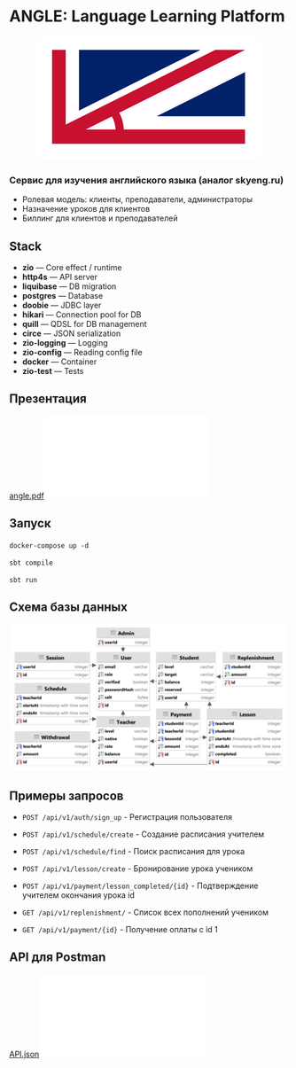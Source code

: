 # ANGLE: Language Learning Platform

<p align="center">
 <img src="/images/angle-logo.png">
 </p>

### Сервис для изучения английского языка (аналог skyeng.ru)

- Ролевая модель: клиенты, преподаватели, администраторы
- Назначение уроков для клиентов
- Биллинг для клиентов и преподавателей

## Stack
- **zio** — Core effect / runtime
- **http4s** — API server
- **liquibase** — DB migration
- **postgres** — Database
- **doobie** — JDBC layer
- **hikari** — Connection pool for DB
- **quill** — QDSL for DB management
- **circe** — JSON serialization
- **zio-logging** — Logging
- **zio-config** — Reading config file
- **docker** — Container
- **zio-test** — Tests 

## Презентация

[angle.pdf![](/slides/angle.pdf)](/slides/angle.pdf)

## Запуск

`docker-compose up -d
`

`sbt compile
`

`sbt run
`

## Схема базы данных

![](/images/database.png)


## Примеры запросов


* `POST /api/v1/auth/sign_up` - Регистрация пользователя

* `POST /api/v1/schedule/create` - Создание расписания учителем

* `POST /api/v1/schedule/find` - Поиск расписания для урока

* `POST /api/v1/lesson/create` - Бронирование урока учеником

* `POST /api/v1/payment/lesson_completed/{id}` - Подтверждение учителем окончания урока id

* `GET /api/v1/replenishment/` - Список всех пополнений учеником

* `GET /api/v1/payment/{id}` - Получение оплаты с id 1


## API для Postman

[API.json![](\API.json)](API.json)
